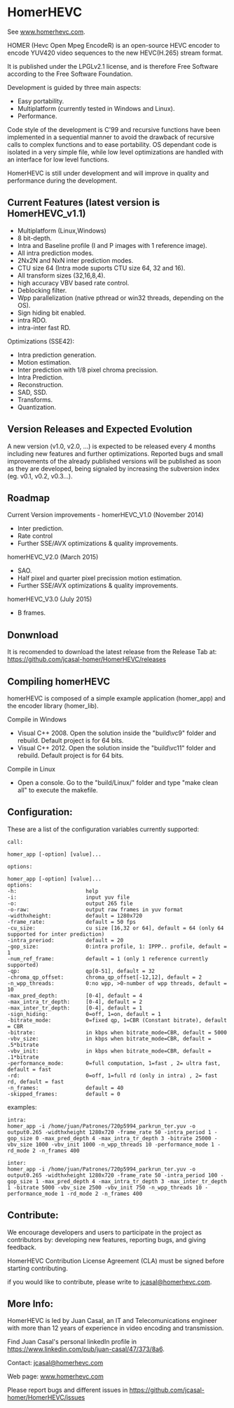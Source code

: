 HomerHEVC
=========

See www.homerhevc.com. 

HOMER (Hevc Open Mpeg EncodeR) is an open-source HEVC encoder to encode YUV420 video sequences to the new HEVC(H.265) stream format. 

It is published under the LPGLv2.1 license, and is therefore Free Software according to the Free Software Foundation.

Development is guided by three main aspects:
- Easy portability.
- Multiplatform (currently tested in Windows and Linux). 
- Performance.

Code style of the development is C'99 and recursive functions have been implemented in a sequential manner to avoid the drawback of recursive calls to complex functions and to ease portability. OS dependant code is isolated in a very simple file, while low level optimizations are handled with an interface for low level functions. 

HomerHEVC is still under development and will improve in quality and performance during the development.

Current Features (latest version is HomerHEVC_v1.1)
--------------------------------------------------------
- Multiplatform (Linux,Windows)
- 8 bit-depth.
- Intra and Baseline profile (I and P images with 1 reference image).
- All intra prediction modes.
- 2Nx2N and NxN inter prediction modes.
- CTU size 64 (Intra mode suports CTU size 64, 32 and 16).
- All transform sizes (32,16,8,4).
- high accuracy VBV based rate control.
- Deblocking filter.
- Wpp parallelization (native pthread or win32 threads, depending on the OS).
- Sign hiding bit enabled.
- intra RDO.
- intra-inter fast RD.

Optimizations (SSE42):
- Intra prediction generation.
- Motion estimation.
- Inter prediction with 1/8 pixel chroma precission.
- Intra Prediction.
- Reconstruction. 
- SAD, SSD.
- Transforms.
- Quantization.


Version Releases and Expected Evolution
----------------------------------------
A new version (v1.0, v2.0, ...) is expected to be released every 4 months including new features and further optimizations. 
Reported bugs and small improvements of the already published versions will be published as soon as they are developed, being signaled by increasing the subversion index (eg. v0.1, v0.2, v0.3...).


Roadmap
-------
Current Version improvements - homerHEVC_V1.0 (November 2014)
- Inter prediction.
- Rate control
- Further SSE/AVX optimizations & quality improvements.

homerHEVC_V2.0 (March 2015)
- SAO.
- Half pixel and quarter pixel precission motion estimation.
- Further SSE/AVX optimizations & quality improvements.

homerHEVC_V3.0 (July 2015)
- B frames.

Donwnload
---------
It is recomended to download the latest release from the Release Tab at: https://github.com/jcasal-homer/HomerHEVC/releases


Compiling homerHEVC
-------------------

homerHEVC is composed of a simple example application (homer_app) and the encoder library (homer_lib).

Compile in Windows 
- Visual C++ 2008. Open the solution inside the "build\vc9\" folder and rebuild. Default project is for 64 bits.
- Visual C++ 2012. Open the solution inside the "build\vc11\" folder and rebuild. Default project is for 64 bits.

Compile in Linux
- Open a console. Go to the "build/Linux/" folder and type "make clean all" to execute the makefile.


Configuration:
--------------

These are a list of the configuration variables currently supported:

    call: 

    homer_app [-option] [value]...

    options:

	homer_app [-option] [value]...
	options:
	-h:                      help
	-i:                      input yuv file
	-o:                      output 265 file
	-o-raw:                  output raw frames in yuv format
	-widthxheight:           default = 1280x720
	-frame_rate:             default = 50 fps
	-cu_size:                cu size [16,32 or 64], default = 64 (only 64 supported for inter prediction)
	-intra_preriod:          default = 20
	-gop_size:               0:intra profile, 1: IPPP.. profile, default = 1
	-num_ref_frame:          default = 1 (only 1 reference currently supported)
	-qp:                     qp[0-51], default = 32
	-chroma_qp_offset:       chroma_qp_offset[-12,12], default = 2
	-n_wpp_threads:          0:no wpp, >0-number of wpp threads, default = 10
	-max_pred_depth:         [0-4], default = 4
	-max_intra_tr_depth:     [0-4], default = 2
	-max_inter_tr_depth:     [0-4], default = 1
	-sign_hiding:            0=off, 1=on, default = 1
	-bitrate_mode:           0=fixed qp, 1=CBR (Constant bitrate), default = CBR
	-bitrate:                in kbps when bitrate_mode=CBR, default = 5000
	-vbv_size:               in kbps when bitrate_mode=CBR, default = .5*bitrate
	-vbv_init:               in kbps when bitrate_mode=CBR, default = .1*bitrate
	-performance_mode:       0=full computation, 1=fast , 2= ultra fast, default = fast
	-rd:                     0=off, 1=full rd (only in intra) , 2= fast rd, default = fast
	-n_frames:               default = 40
	-skipped_frames:         default = 0

examples:

	intra:
	homer_app -i /home/juan/Patrones/720p5994_parkrun_ter.yuv -o output0.265 -widthxheight 1280x720 -frame_rate 50 -intra_period 1 -gop_size 0 -max_pred_depth 4 -max_intra_tr_depth 3 -bitrate 25000 -vbv_size 1000 -vbv_init 1000 -n_wpp_threads 10 -performance_mode 1 -rd_mode 2 -n_frames 400

	inter:
	homer_app -i /home/juan/Patrones/720p5994_parkrun_ter.yuv -o output0.265 -widthxheight 1280x720 -frame_rate 50 -intra_period 100 -gop_size 1 -max_pred_depth 4 -max_intra_tr_depth 3 -max_inter_tr_depth 1 -bitrate 5000 -vbv_size 2500 -vbv_init 750 -n_wpp_threads 10 -performance_mode 1 -rd_mode 2 -n_frames 400

Contribute:
--------------
We encourage developers and users to participate in the project as contributors by: developing new features, reporting bugs, and giving feedback.

HomerHEVC Contribution License Agreement (CLA) must be signed before starting contributing.

if you would like to contribute, please write to jcasal@homerhevc.com.


More Info:
----------
HomerHEVC is led by Juan Casal, an IT and Telecomunications engineer with more than 12 years of experience in video encoding and transmission.

Find Juan Casal's personal linkedIn profile in https://www.linkedin.com/pub/juan-casal/47/373/8a6.

Contact: jcasal@homerhevc.com

Web page: www.homerhevc.com

Please report bugs and different issues in https://github.com/jcasal-homer/HomerHEVC/issues

